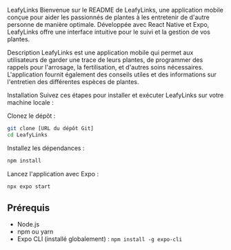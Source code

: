 LeafyLinks
Bienvenue sur le README de LeafyLinks, une application mobile conçue pour aider les passionnés de plantes à les entretenir de d'autre personne de manière optimale. Développée avec React Native et Expo, LeafyLinks offre une interface intuitive pour le suivi et la gestion de vos plantes.

Description
LeafyLinks est une application mobile qui permet aux utilisateurs de garder une trace de leurs plantes, de programmer des rappels pour l'arrosage, la fertilisation, et d'autres soins nécessaires. L'application fournit également des conseils utiles et des informations sur l'entretien des différentes espèces de plantes.

Installation
Suivez ces étapes pour installer et exécuter LeafyLinks sur votre machine locale :

Clonez le dépôt :
```bash
git clone [URL du dépôt Git]
cd LeafyLinks
```
Installez les dépendances :
```bash
npm install
```
Lancez l'application avec Expo :
```bash
npx expo start
```
Prérequis
---------

*   Node.js
*   npm ou yarn
*   Expo CLI (installé globalement) : `npm install -g expo-cli`
